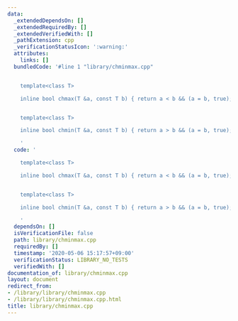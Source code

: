 ```yaml
---
data:
  _extendedDependsOn: []
  _extendedRequiredBy: []
  _extendedVerifiedWith: []
  _pathExtension: cpp
  _verificationStatusIcon: ':warning:'
  attributes:
    links: []
  bundledCode: '#line 1 "library/chminmax.cpp"


    template<class T>

    inline bool chmax(T &a, const T b) { return a < b && (a = b, true); }


    template<class T>

    inline bool chmin(T &a, const T b) { return a > b && (a = b, true); }

    '
  code: '

    template<class T>

    inline bool chmax(T &a, const T b) { return a < b && (a = b, true); }


    template<class T>

    inline bool chmin(T &a, const T b) { return a > b && (a = b, true); }

    '
  dependsOn: []
  isVerificationFile: false
  path: library/chminmax.cpp
  requiredBy: []
  timestamp: '2020-05-06 15:17:57+09:00'
  verificationStatus: LIBRARY_NO_TESTS
  verifiedWith: []
documentation_of: library/chminmax.cpp
layout: document
redirect_from:
- /library/library/chminmax.cpp
- /library/library/chminmax.cpp.html
title: library/chminmax.cpp
---
```

